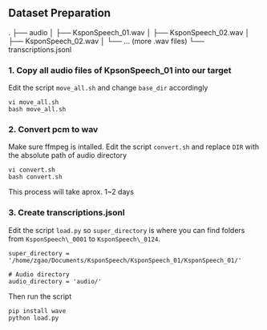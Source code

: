 
## Dataset Preparation

.
├── audio
│   ├── KsponSpeech\_01.wav
│   ├── KsponSpeech\_02.wav
│   ├── KsponSpeech\_02.wav
│   └── ... (more .wav files)
└── transcriptions.jsonl

### 1. Copy all audio files of KpsonSpeech\_01 into our target

Edit the script `move_all.sh` and change `base_dir` accordingly
```
vi move_all.sh
bash move_all.sh
```

### 2. Convert pcm to wav

Make sure ffmpeg is intalled.
Edit the script `convert.sh` and replace `DIR` with the absolute path of audio directory
```
vi convert.sh
bash convert.sh
```

This process will take aprox. 1~2 days

### 3. Create transcriptions.jsonl

Edit the script `load.py` so `super_directory` is where you can find folders from `KsponSpeech\_0001` to `KsponSpeech\_0124`.
```
super_directory = '/home/zgao/Documents/KsponSpeech/KsponSpeech_01/KsponSpeech_01/'

# Audio directory
audio_directory = 'audio/'
```

Then run the script
```
pip install wave
python load.py
```
